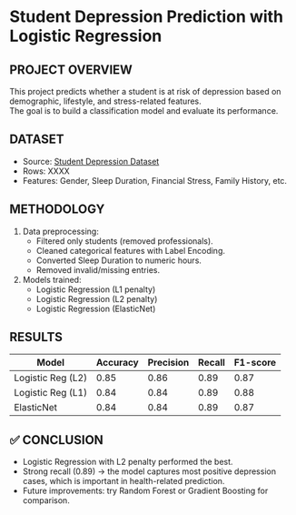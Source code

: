 # Student Depression Prediction with Logistic Regression

##  PROJECT OVERVIEW
This project predicts whether a student is at risk of depression based on demographic, lifestyle, and stress-related features.  
The goal is to build a classification model and evaluate its performance.

##  DATASET
- Source: [Student Depression Dataset](<link-if-public>)
- Rows: XXXX
- Features: Gender, Sleep Duration, Financial Stress, Family History, etc.

## METHODOLOGY 
1. Data preprocessing:
   - Filtered only students (removed professionals).
   - Cleaned categorical features with Label Encoding.
   - Converted Sleep Duration to numeric hours.
   - Removed invalid/missing entries.
2. Models trained:
   - Logistic Regression (L1 penalty)
   - Logistic Regression (L2 penalty)
   - Logistic Regression (ElasticNet)

## RESULTS
| Model              | Accuracy | Precision | Recall | F1-score |
|--------------------|----------|-----------|--------|----------|
| Logistic Reg (L2)  | 0.85     | 0.86      | 0.89   | 0.87     |
| Logistic Reg (L1)  | 0.84     | 0.84      | 0.89   | 0.88     |
| ElasticNet         | 0.84     | 0.84      | 0.89   | 0.87     |

## ✅ CONCLUSION
- Logistic Regression with L2 penalty performed the best.
- Strong recall (0.89) → the model captures most positive depression cases, which is important in health-related prediction.
- Future improvements: try Random Forest or Gradient Boosting for comparison.

